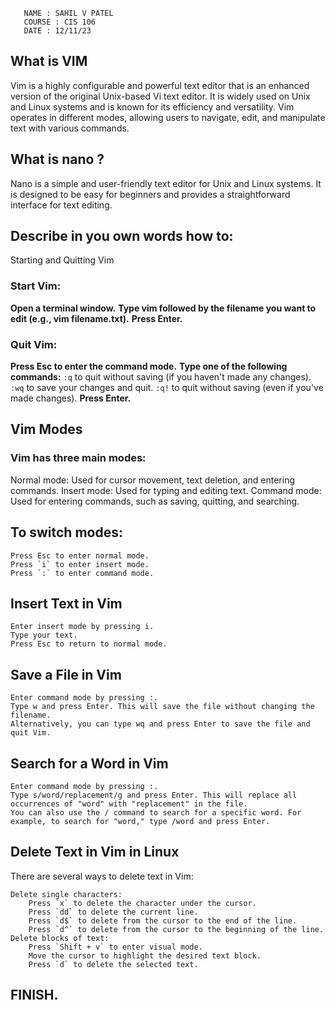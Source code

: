 ```
   NAME : SAHIL V PATEL
   COURSE : CIS 106
   DATE : 12/11/23
```

## What is VIM
Vim is a highly configurable and powerful text editor that is an enhanced version of the original Unix-based Vi text editor. It is widely used on Unix and Linux systems and is known for its efficiency and versatility. Vim operates in different modes, allowing users to navigate, edit, and manipulate text with various commands.

## What is nano ?
Nano is a simple and user-friendly text editor for Unix and Linux systems. It is designed to be easy for beginners and provides a straightforward interface for text editing.

## Describe in you own words how to:
Starting and Quitting Vim

### Start Vim:

**Open a terminal window.**
**Type vim followed by the filename you want to edit (e.g., vim filename.txt).**
**Press Enter.**

### Quit Vim:

**Press Esc to enter the command mode.**
**Type one of the following commands:**
        `:q` to quit without saving (if you haven't made any changes).
        `:wq` to save your changes and quit.
        `:q!` to quit without saving (even if you've made changes).
**Press Enter.**

## Vim Modes

### Vim has three main modes:

Normal mode: Used for cursor movement, text deletion, and entering commands.
Insert mode: Used for typing and editing text.
Command mode: Used for entering commands, such as saving, quitting, and searching.

## To switch modes:

    Press Esc to enter normal mode.
    Press `i` to enter insert mode.
    Press `:` to enter command mode.

## Insert Text in Vim

    Enter insert mode by pressing i.
    Type your text.
    Press Esc to return to normal mode.

## Save a File in Vim

    Enter command mode by pressing :.
    Type w and press Enter. This will save the file without changing the filename.
    Alternatively, you can type wq and press Enter to save the file and quit Vim.

## Search for a Word in Vim

    Enter command mode by pressing :.
    Type s/word/replacement/g and press Enter. This will replace all occurrences of "word" with "replacement" in the file.
    You can also use the / command to search for a specific word. For example, to search for "word," type /word and press Enter.

## Delete Text in Vim in Linux

There are several ways to delete text in Vim:

    Delete single characters:
        Press `x` to delete the character under the cursor.
        Press `dd` to delete the current line.
        Press `d$` to delete from the cursor to the end of the line.
        Press `d^` to delete from the cursor to the beginning of the line.
    Delete blocks of text:
        Press `Shift + v` to enter visual mode.
        Move the cursor to highlight the desired text block.
        Press `d` to delete the selected text.

## FINISH.